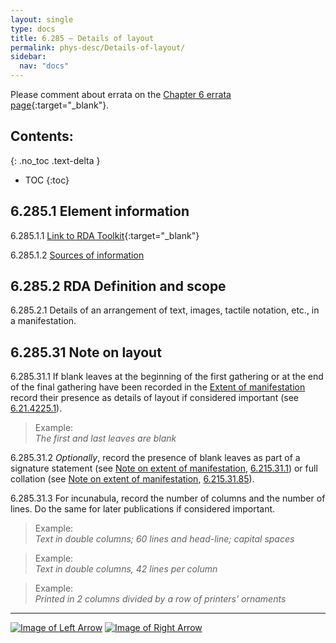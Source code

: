 ```yaml
---
layout: single
type: docs
title: 6.285 — Details of layout
permalink: phys-desc/Details-of-layout/
sidebar:
  nav: "docs"
---
```


Please comment about errata on the [Chapter 6 errata page](https://docs.google.com/document/d/1mb67GUCT1bbQjywyeTpbjpWDe5iymT3qJ7jeoof5Ra4/edit#heading=h.hg0cihklg5dy){:target="_blank"}.

## Contents:
{: .no_toc .text-delta }

- TOC
{:toc}

## 6.285.1 Element information

<a name="6.285.1.1">6.285.1.1</a> [Link to RDA Toolkit](https://beta.rdatoolkit.org/en-US_ala-57a29f2c-5500-3a18-854e-f21c88c184a2){:target="_blank"}

<a name="6.285.1.2">6.285.1.2</a> [Sources of information](/DCRMR/phys-desc/#6011-sources-of-information) 

## 6.285.2 RDA Definition and scope

<a name="6.285.2.1">6.285.2.1</a> Details of an arrangement of text, images, tactile notation, etc., in a manifestation.

## 6.285.31 Note on layout 

<a name="6.285.31.1">6.285.31.1</a> If blank leaves at the beginning of the first gathering or at the end of the final gathering have been recorded in the [Extent of manifestation](/DCRMR/phys-desc/Extent-of-manifestation/) record their presence as details of layout if considered important (see [6.21.4225.1](/DCRMR/phys-desc/Extent-of-manifestation/#6.21.4225.1)).

>Example:  
><CITE>The first and last leaves are blank</CITE>

<a name="6.285.31.2">6.285.31.2</a> *Optionally*, record the presence of blank leaves as part of a signature statement (see [Note on extent of manifestation](/DCRMR/phys-desc/Note-on-extent-of-manifestation/), [6.215.31.1](/DCRMR/phys-desc/Note-on-extent-of-manifestation/#6.215.31.1)) or full collation (see [Note on extent of manifestation](/DCRMR/phys-desc/Note-on-extent-of-manifestation/), [6.215.31.85](/DCRMR/phys-desc/Note-on-extent-of-manifestation/#6.215.31.85)).

<a name="6.285.31.3">6.285.31.3</a> For incunabula, record the number of columns and the number of lines. Do the same for later publications if considered important. 

>Example:  
><CITE>Text in double columns; 60 lines and head-line; capital spaces</CITE>  

>Example:  
><CITE>Text in double columns, 42 lines per column</CITE>  

>Example:  
><CITE>Printed in 2 columns divided by a row of printers' ornaments</CITE>

---

[![Image of Left Arrow](https://rbms-bsc.github.io/DCRMR/assets/pictures/navigation/Arrow_Left.png "6.28 — Layout")](/DCRMR/phys-desc/Layout/) [![Image of Right Arrow](https://rbms-bsc.github.io/DCRMR/assets/pictures/navigation/Arrow_Right.png "6.29 — Bibliographic format")](/DCRMR/phys-desc/Bibliographic-format/)
